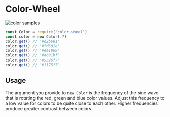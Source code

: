 # Color-Wheel
![color samples](https://user-images.githubusercontent.com/4499581/93690291-85031480-face-11ea-88bc-ec13b6cda325.jpg)
```javascript
const Color = require('color-wheel')
const color = new Color(.7)
color.get() // '#d2b601'
color.get() // '#fd601e'
color.get() // '#ee1869'
color.get() // '#ab01bf'
color.get() // '#5326f7'
color.get() // '#1175f7'
```
## Usage

The argument you provide to `new Color` is the frequency of the sine wave that is rotating the red, green and blue color values. Adjust this frequency to a low value for colors to be quite close to each other. Higher frequencies produce greater contrast between colors.

